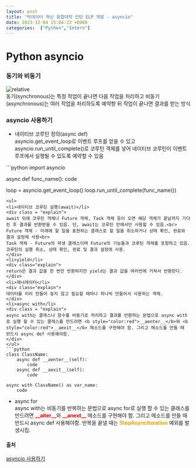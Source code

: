 ```yaml
---
layout: post
title: "빅데이터 혁신 융합대학 인턴 ELP 개발 - asyncio"
date: 2023-12-04 15:04:23 +0900
categories:  ["Python","Intern"]
---
```

# Python asyncio
<h3>동기와 비동기</h3>
<img class="picture"  src='{{ "public/img/async.jpg" | relative_url }}' alt='relative'/><br>
<div class="explain">
동기(synchronous)는 특정 작업이 끝나면 다음 작업을 처리하고 비동기(asynchronous)는 여러 작업을 처리하도록 예약항 뒤 작업이 끝나면 결과를 받는 방식
</div>
<h3>asyncio 사용하기</h3>
<ul>
<li>네이티브 코루틴 정의(async def)</li>
<div class = "explain">
asyncio.get_event_loop로 이벤트 루프를 얻을 수 있고 asyncio.run_until_complete()로 코루틴 객체를 넣어 네이티브 코루틴이 이벤트 루프에서 실행될 수 있도록 예약할 수 있음
</div>
</ul>
```python
import asyncio

async def func_name():
    code


loop = asyncio.get_event_loop()
loop.run_until_complete(func_name())
```
<ul>
<li>네이티브 코루틴 실행(await)</li>
<div class = "explain">
await 뒤에 코루틴 객체나 Future 객체, Task 객체 등이 오면 해당 객체가 끝날까지 기다린 후 결과를 반환받을 수 있음. 단, await는 코루틴 안에서만 사용할 수 있음.<br>
Future 객체 - 미래에 할 일을 표현하는 클래스로 할 일을 취소하거나 상태 확인, 완료와 결과 설정에 사용<br>
Task 객체 - Future의 파생 클래스이며 Future의 기능들과 코루틴 객체를 포함하고 있음. 코루틴의 실행 취소, 상태 확인, 완료 및 결과 설정에 사용.
</div>
<li>yield</li>
<div class="explain">
return은 결과 값을 한 번만 반환하지만 yield는 결과 값을 여러번에 거쳐서 반환한다.
</div>
<li>제너레이터</li>
<div class="explain">
데이터를 미리 만들어 놓지 않고 필요할 때마나 하나씩 만들어서 사용하는 객체. 
</div>
<li>async with</li>
<div class = "explain">
async with는 클래스나 함수를 비동기로 처리하고 결과를 반환하는 문법으로 async with로 실행 할 수 있는 클래스를 만드려면 <b style="color:red">__aenter__</b>와 <b style="color:red">__aexit__</b> 메소드를 구현해야 함. 그리고 메소드를 만들 때 반드시 async def 사용해야함.
</div>
</ul>
```python
class ClassName:
    async def __aenter__(self):
        code
    async def __aexit__(self):
        code

async with ClassName() as var_name:
    code
```
<ul>
<li>async for</li>
<div class = "explain">
async with는 비동기를 반복하는 문법으로 async for로 실행 할 수 있는 클래스를 만드려면 <b style="color:red">__aiter__</b>와 <b style="color:red">__anext__</b> 메소드를 구현해야 함. 그리고 메소드를 만들 때 반드시 async def 사용해야함. 반복을 끝낼 때는 <b style="color:orange">StopAsyncIteration</b> 예외를 발생시킴.
</div>
</ul>
<h4>출처</h4>
<a href="https://dojang.io/mod/page/view.php?id=2469"> asyncio 사용하기</a>